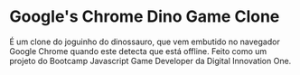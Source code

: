 # Google's Chrome Dino Game Clone
É um clone do joguinho do dinossauro, que vem embutido no navegador Google Chrome quando este detecta que está offline. Feito como um projeto do Bootcamp Javascript Game Developer da Digital Innovation One.
